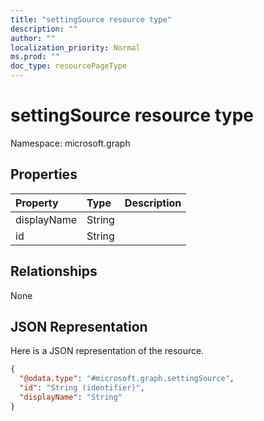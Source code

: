 ```yaml
---
title: "settingSource resource type"
description: ""
author: ""
localization_priority: Normal
ms.prod: ""
doc_type: resourcePageType
---
```


# settingSource resource type


Namespace: microsoft.graph



## Properties
|Property|Type|Description|
|:---|:---|:---|
|displayName|String||
|id|String||

## Relationships
None

## JSON Representation
Here is a JSON representation of the resource.
<!-- {
  "blockType": "resource",
  "@odata.type": "microsoft.graph.settingSource"
}
-->
``` json
{
  "@odata.type": "#microsoft.graph.settingSource",
  "id": "String (identifier)",
  "displayName": "String"
}
```

